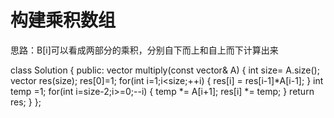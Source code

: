 # 构建乘积数组

思路：B[i]可以看成两部分的乘积，分别自下而上和自上而下计算出来

class Solution {
public:
    vector<int> multiply(const vector<int>& A) {
        int size= A.size();
        vector<int> res(size);
        res[0]=1;
        for(int i=1;i<size;++i)
        {
            res[i] = res[i-1]*A[i-1];
        }
        int temp =1;
        for(int i=size-2;i>=0;--i)
        {
            temp *= A[i+1];
            res[i] *= temp;
        }
        return res;
    }
};
